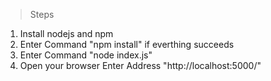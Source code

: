 >Steps
1. Install nodejs and npm
2. Enter Command "npm install" if everthing succeeds
3. Enter Command "node index.js"
4. Open your browser Enter Address "http://localhost:5000/"
